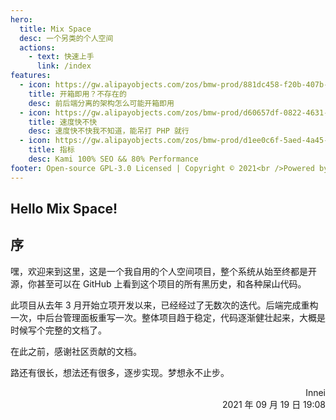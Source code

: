 ```yaml
---
hero:
  title: Mix Space
  desc: 一个另类的个人空间
  actions:
    - text: 快速上手
      link: /index
features:
  - icon: https://gw.alipayobjects.com/zos/bmw-prod/881dc458-f20b-407b-947a-95104b5ec82b/k79dm8ih_w144_h144.png
    title: 开箱即用？不存在的
    desc: 前后端分离的架构怎么可能开箱即用
  - icon: https://gw.alipayobjects.com/zos/bmw-prod/d60657df-0822-4631-9d7c-e7a869c2f21c/k79dmz3q_w126_h126.png
    title: 速度快不快
    desc: 速度快不快我不知道，能吊打 PHP 就行
  - icon: https://gw.alipayobjects.com/zos/bmw-prod/d1ee0c6f-5aed-4a45-a507-339a4bfe076c/k7bjsocq_w144_h144.png
    title: 指标
    desc: Kami 100% SEO && 80% Performance
footer: Open-source GPL-3.0 Licensed | Copyright © 2021<br />Powered by [dumi](https://d.umijs.org)
---
```


## Hello Mix Space!

## 序

嘿，欢迎来到这里，这是一个我自用的个人空间项目，整个系统从始至终都是开源，你甚至可以在 GitHub 上看到这个项目的所有黑历史，和各种屎山代码。

此项目从去年 3 月开始立项开发以来，已经经过了无数次的迭代。后端完成重构一次，中后台管理面板重写一次。整体项目趋于稳定，代码逐渐健壮起来，大概是时候写个完整的文档了。

在此之前，感谢社区贡献的文档。

路还有很长，想法还有很多，逐步实现。梦想永不止步。

<p style="text-align: right">Innei <br/>2021 年 09 月 19 日 19:08</p>
